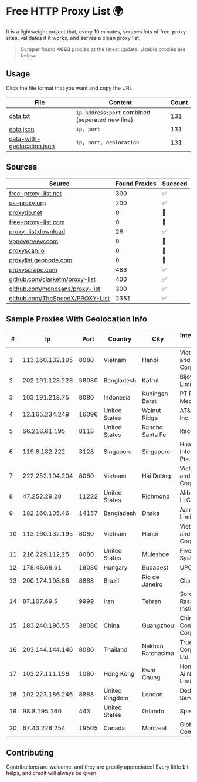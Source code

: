 
# Free HTTP Proxy List 🌍

It is a lightweight project that, every 10 minutes, scrapes lots of free-proxy sites, validates if it works, and serves a clean proxy list.


> Scraper found **4063** proxies at the latest update. Usable proxies are below.

## Usage

Click the file format that you want and copy the URL.


|File|Content|Count|
|----|-------|-----|
|[data.txt](https://raw.githubusercontent.com/themiralay/Proxy-List-World/master/data.txt)|`ip_address:port` combined (seperated new line)|131|
|[data.json](https://raw.githubusercontent.com/themiralay/Proxy-List-World/master/data.json)|`ip, port`|131|
|[data-with-geolocation.json](https://raw.githubusercontent.com/themiralay/Proxy-List-World/master/data-with-geolocation.json)|`ip, port, geolocation`|131|

## Sources

|Source|Found Proxies|Succeed|
|------|-------------|-------|
|[free-proxy-list.net](https://free-proxy-list.net)|300|✅|
|[us-proxy.org](https://www.us-proxy.org)|200|✅|
|[proxydb.net](http://proxydb.net)|0|🚫|
|[free-proxy-list.com](https://free-proxy-list.com/?page=&port=&type%5B%5D=http&type%5B%5D=https&up_time=0&search=Search)|0|🚫|
|[proxy-list.download](https://www.proxy-list.download/HTTP)|26|✅|
|[vpnoverview.com](https://vpnoverview.com/privacy/anonymous-browsing/free-proxy-servers)|0|🚫|
|[proxyscan.io](https://www.proxyscan.io)|0|🚫|
|[proxylist.geonode.com](https://proxylist.geonode.com/api/proxy-list?limit=300&page=1&sort_by=lastChecked&sort_type=desc&protocols=http,https)|0|🚫|
|[proxyscrape.com](https://api.proxyscrape.com/v2/?request=displayproxies&protocol=http&timeout=10000&country=all&ssl=all&anonymity=all)|486|✅|
|[github.com/clarketm/proxy-list](https://raw.githubusercontent.com/clarketm/proxy-list/master/proxy-list-raw.txt)|400|✅|
|[github.com/monosans/proxy-list](https://raw.githubusercontent.com/monosans/proxy-list/main/proxies/http.txt)|300|✅|
|[github.com/TheSpeedX/PROXY-List](https://raw.githubusercontent.com/TheSpeedX/PROXY-List/master/http.txt)|2351|✅|


## Sample Proxies With Geolocation Info

|#|Ip|Port|Country|City|Internet Service Provider|
|-|--|----|-------|----|-------------------------|
|1|113.160.132.195|8080|Vietnam|Hanoi|VietNam Post and Telecom Corporation|
|2|202.191.123.228|58080|Bangladesh|Kāfrul|Bijoy Online Limited|
|3|103.191.218.75|8080|Indonesia|Kuningan Barat|PT Replay Inti Media|
|4|12.165.234.249|16096|United States|Walnut Ridge|AT&T Services, Inc.|
|5|66.218.61.195|8118|United States|Rancho Santa Fe|Race Tech, LLC|
|6|119.8.182.222|3128|Singapore|Singapore|Huawei International Pte. LTD|
|7|222.252.194.204|8080|Vietnam|Hải Dương|VietNam Post and Telecom Corporation|
|8|47.252.29.28|11222|United States|Richmond|Alibaba.com LLC|
|9|182.160.105.46|14157|Bangladesh|Dhaka|Aamra Networks Limited|
|10|113.160.132.195|8080|Vietnam|Hanoi|VietNam Post and Telecom Corporation|
|11|216.229.112.25|8080|United States|Muleshoe|Five Area Systems, LLC|
|12|178.48.68.61|18080|Hungary|Budapest|UPC|
|13|200.174.198.86|8888|Brazil|Rio de Janeiro|Claro S.A|
|14|87.107.69.5|9999|Iran|Tehran|Soroush Rasaneh Institute|
|15|183.240.196.55|38080|China|Guangzhou|China Mobile Communications Corporation|
|16|203.144.144.146|8080|Thailand|Nakhon Ratchasima|True Internet Corporation CO. Ltd.|
|17|103.27.111.156|1080|Hong Kong|Kwai Chung|Hong Kong San Ai Net Int'l Limited|
|18|102.223.186.246|8888|United Kingdom|London|Dedicated Servers|
|19|98.8.195.160|443|United States|Orlando|Spectrum|
|20|67.43.228.254|19505|Canada|Montreal|GloboTech Communications|



## Contributing

Contributions are welcome, and they are greatly appreciated! Every
little bit helps, and credit will always be given.

